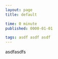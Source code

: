 ```yaml
---
layout: page
title: default

time: 0 minute
published: 0000-01-01

tags: asdf asdf asdf
---
```


asdfasdfs